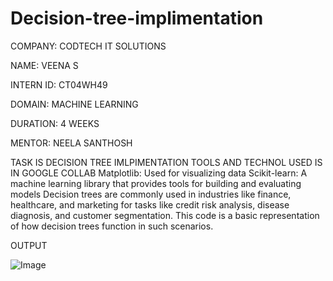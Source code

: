 # Decision-tree-implimentation

COMPANY: CODTECH IT SOLUTIONS

NAME: VEENA S

INTERN ID: CT04WH49

DOMAIN: MACHINE LEARNING

DURATION: 4 WEEKS

MENTOR: NEELA SANTHOSH

TASK IS DECISION TREE IMLPIMENTATION
TOOLS AND TECHNOL USED IS IN GOOGLE COLLAB 
Matplotlib: Used for visualizing data
Scikit-learn: A machine learning library that provides tools for building and evaluating models
Decision trees are commonly used in industries like finance, healthcare, and marketing for tasks like credit risk analysis, disease diagnosis, and customer segmentation. This code is a basic representation of how decision trees function in such scenarios.

OUTPUT

![Image](https://github.com/user-attachments/assets/bab8d2d5-f20e-46a2-9fb7-c63edcbb980c)
